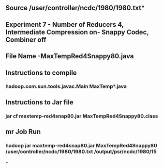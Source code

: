 ## Source /user/controller/ncdc/1980/1980.txt*

## Experiment 7 - Number of Reducers 4, Intermediate Compression on- Snappy Codec, Combiner off

## File Name -MaxTempRed4Snappy80.java

## Instructions to compile

### hadoop.com.sun.tools.javac.Main MaxTemp*.java

## Instructions to Jar file

### jar cf maxtemp-red4snap80.jar MaxTempRed4Snappy80.class

## mr Job Run

### hadoop jar maxtemp-red4snap80.jar MaxTempRed4Snappy80 /user/controller/ncdc/1980/1980.txt /output/psr/ncdc/1980/15

~                                                                                                                         
